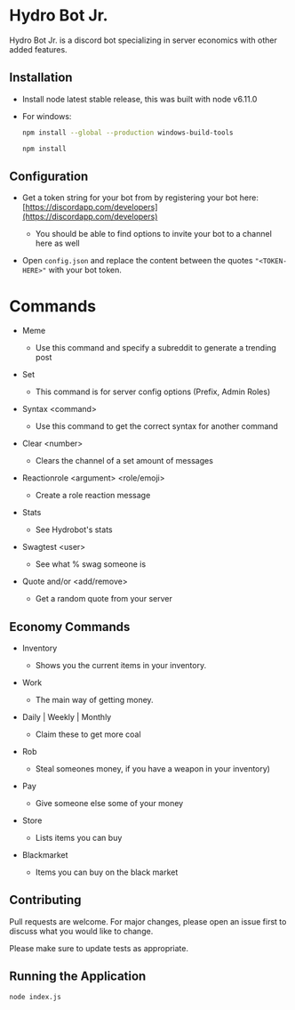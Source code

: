 # Hydro Bot Jr.

Hydro Bot Jr. is a discord bot specializing in server economics with other added features.

## Installation

- Install node latest stable release, this was built with node v6.11.0

- For windows: 
  ```bash
  npm install --global --production windows-build-tools
  
  npm install
  ```
## Configuration
- Get a token string for your bot from by registering your bot here: [https://discordapp.com/developers](https://discordapp.com/developers)
  
  - You should be able to find options to invite your bot to a channel here as well
- Open `config.json` and replace the content between the quotes ```"<TOKEN-HERE>"``` with your bot token.

# Commands
- Meme 
    - Use this command and specify a subreddit to generate a trending post

- Set
    - This command is for server config options (Prefix, Admin Roles)

- Syntax \<command> 
    - Use this command to get the correct syntax for another command

- Clear \<number>
    - Clears the channel of a set amount of messages

- Reactionrole \<argument> <role/emoji>
    - Create a role reaction message

- Stats 
    - See Hydrobot's stats

- Swagtest \<user>
    - See what % swag someone is

- Quote and/or <add/remove> 
    - Get a random quote from your server

## Economy Commands
- Inventory
    - Shows you the current items in your inventory.

- Work 
    - The main way of getting money.
    
- Daily | Weekly | Monthly 
    - Claim these to get more coal

- Rob 
    - Steal someones money, if you have a weapon in your inventory)

- Pay
    - Give someone else some of your money

- Store
    - Lists items you can buy

- Blackmarket 
    - Items you can buy on the black market

## Contributing
Pull requests are welcome. For major changes, please open an issue first to discuss what you would like to change.

Please make sure to update tests as appropriate.

## Running the Application
```python
node index.js
```

